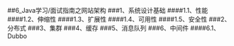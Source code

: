 
##6_Java学习/面试指南之网站架构
###1、系统设计基础
####1.1、性能
####1.2、伸缩性
####1.3、扩展性
####1.4、可用性
####1.5、安全性
###2、分布式
###3、集群
###4、缓存
###5、消息队列
###6、中间件
####6.1、Dubbo	 



